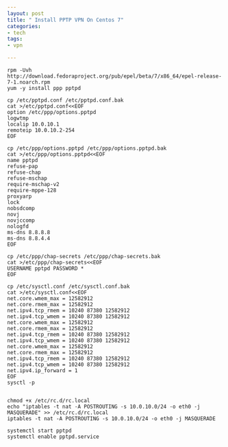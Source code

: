 ```yaml
---
layout: post
title: " Install PPTP VPN On Centos 7"
categories:
- tech
tags:
- vpn

---
```


    rpm -Uvh http://download.fedoraproject.org/pub/epel/beta/7/x86_64/epel-release-7-1.noarch.rpm
    yum -y install ppp pptpd

    cp /etc/pptpd.conf /etc/pptpd.conf.bak
    cat >/etc/pptpd.conf<<EOF
    option /etc/ppp/options.pptpd
    logwtmp
    localip 10.0.10.1
    remoteip 10.0.10.2-254
    EOF

    cp /etc/ppp/options.pptpd /etc/ppp/options.pptpd.bak
    cat >/etc/ppp/options.pptpd<<EOF
    name pptpd
    refuse-pap
    refuse-chap
    refuse-mschap
    require-mschap-v2
    require-mppe-128
    proxyarp
    lock
    nobsdcomp
    novj
    novjccomp
    nologfd
    ms-dns 8.8.8.8
    ms-dns 8.8.4.4
    EOF

    cp /etc/ppp/chap-secrets /etc/ppp/chap-secrets.bak
    cat >/etc/ppp/chap-secrets<<EOF
    USERNAME pptpd PASSWORD *
    EOF

    cp /etc/sysctl.conf /etc/sysctl.conf.bak
    cat >/etc/sysctl.conf<<EOF
    net.core.wmem_max = 12582912
    net.core.rmem_max = 12582912
    net.ipv4.tcp_rmem = 10240 87380 12582912
    net.ipv4.tcp_wmem = 10240 87380 12582912
    net.core.wmem_max = 12582912
    net.core.rmem_max = 12582912
    net.ipv4.tcp_rmem = 10240 87380 12582912
    net.ipv4.tcp_wmem = 10240 87380 12582912
    net.core.wmem_max = 12582912
    net.core.rmem_max = 12582912
    net.ipv4.tcp_rmem = 10240 87380 12582912
    net.ipv4.tcp_wmem = 10240 87380 12582912
    net.ipv4.ip_forward = 1
    EOF
    sysctl -p


    chmod +x /etc/rc.d/rc.local
    echo "iptables -t nat -A POSTROUTING -s 10.0.10.0/24 -o eth0 -j MASQUERADE" >> /etc/rc.d/rc.local
    iptables -t nat -A POSTROUTING -s 10.0.10.0/24 -o eth0 -j MASQUERADE

    systemctl start pptpd
    systemctl enable pptpd.service
